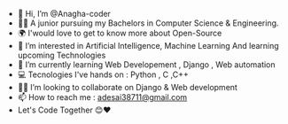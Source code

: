 - 👋 Hi, I’m @Anagha-coder 
- 👩‍🎓 A junior pursuing my Bachelors in Computer Science & Engineering.
- 🌍 I'would love to get to know more about Open-Source
- 👀 I’m interested in Artificial Intelligence, Machine Learning And learning upcoming Technologies
- 🌱 I’m currently learning Web Developement , Django , Web automation
- 💻 Tecnologies I've hands on : Python , C ,C++
- 👩‍💻 I’m looking to collaborate on Django & Web development
- 📫 How to reach me : adesai38711@gmail.com
- Let's Code Together 😊❤

<!---
Anagha-coder/Anagha-coder is a ✨ special ✨ repository because its `README.md` (this file) appears on your GitHub profile.
You can click the Preview link to take a look at your changes.
--->
